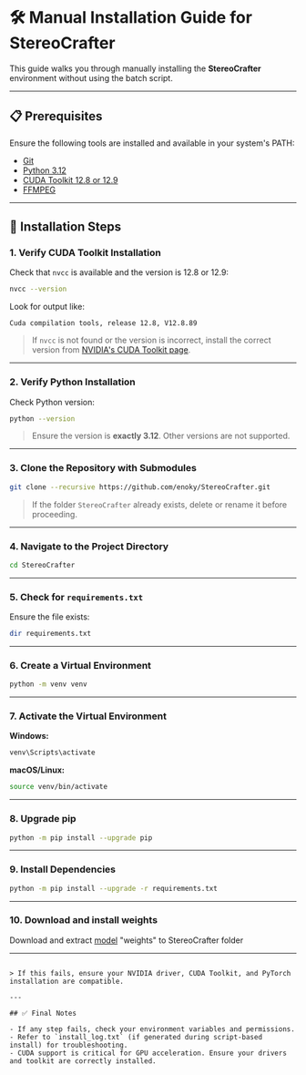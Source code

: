 # 🛠️ Manual Installation Guide for StereoCrafter

This guide walks you through manually installing the **StereoCrafter** environment without using the batch script.

---

## 📋 Prerequisites

Ensure the following tools are installed and available in your system's PATH:

- [Git](https://git-scm.com/)
- [Python 3.12](https://www.python.org/)
- [CUDA Toolkit 12.8 or 12.9](https://developer.nvidia.com/cuda-toolkit)
- [FFMPEG](https://techtactician.com/how-to-install-ffmpeg-and-add-it-to-path-on-windows/)

---

## 🚀 Installation Steps

### 1. Verify CUDA Toolkit Installation

Check that `nvcc` is available and the version is 12.8 or 12.9:

```bash
nvcc --version
```

Look for output like:

```
Cuda compilation tools, release 12.8, V12.8.89
```

> If `nvcc` is not found or the version is incorrect, install the correct version from [NVIDIA's CUDA Toolkit page](https://developer.nvidia.com/cuda-toolkit).

---

### 2. Verify Python Installation

Check Python version:

```bash
python --version
```

> Ensure the version is **exactly 3.12**. Other versions are not supported.

---

### 3. Clone the Repository with Submodules

```bash
git clone --recursive https://github.com/enoky/StereoCrafter.git
```

> If the folder `StereoCrafter` already exists, delete or rename it before proceeding.

---

### 4. Navigate to the Project Directory

```bash
cd StereoCrafter
```

---

### 5. Check for `requirements.txt`

Ensure the file exists:

```bash
dir requirements.txt
```

---

### 6. Create a Virtual Environment

```bash
python -m venv venv
```

---

### 7. Activate the Virtual Environment

**Windows:**

```bash
venv\Scripts\activate
```

**macOS/Linux:**

```bash
source venv/bin/activate
```

---

### 8. Upgrade pip

```bash
python -m pip install --upgrade pip
```

---

### 9. Install Dependencies

```bash
python -m pip install --upgrade -r requirements.txt
```

---

### 10. Download and install weights

Download and extract [model](https://drive.google.com/file/d/1bKL7Hag8AG4WTEX3jFGJA69nO8_kZQLP/view?usp=drive_link) "weights" to StereoCrafter folder

---

```

> If this fails, ensure your NVIDIA driver, CUDA Toolkit, and PyTorch installation are compatible.

---

## ✅ Final Notes

- If any step fails, check your environment variables and permissions.
- Refer to `install_log.txt` (if generated during script-based install) for troubleshooting.
- CUDA support is critical for GPU acceleration. Ensure your drivers and toolkit are correctly installed.


